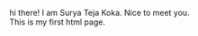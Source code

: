 <html>
<body>
<p>
hi there!
  I am Surya Teja Koka. Nice to meet you.<br>
  This is my first html page.
</p>
</body>
</html>
